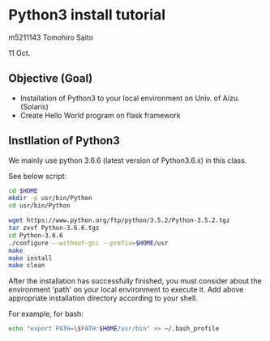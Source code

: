 # Python3 install tutorial
m5211143 Tomohiro Saito

11 Oct.

## Objective (Goal)

* Installation of Python3 to your local environment on Univ. of Aizu. (Solaris)
* Create Hello World program on flask framework

## Instllation of Python3
We mainly use python 3.6.6 (latest version of Python3.6.x) in this class.

See below script:

```sh
cd $HOME
mkdir -p usr/bin/Python
cd usr/bin/Python

wget https://www.python.org/ftp/python/3.5.2/Python-3.5.2.tgz
tar zxvf Python-3.6.6.tgz
cd Python-3.6.6
./configure --without-gcc --prefix=$HOME/usr
make
make install
make clean
```

After the installation has successfully finished, you must consider about the environment 'path' on your local environment to execute it.
Add above appropriate installation directory according to your shell.

For example, for bash:

```sh
echo "export PATH=\$PATH:$HOME/usr/bin" >> ~/.bash_profile
```
